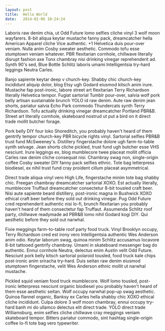 ```yaml
---
layout: post
title:  Hello World
date:   2014-02-06 10:24:24
---
```


Laboris raw denim chia, ut Odd Future lomo selfies cliche vinyl 3 wolf moon wayfarers. 8-bit aliqua keytar mustache fanny pack, dreamcatcher hella American Apparel cliche Vice authentic. +1 Helvetica duis pour-over veniam. Nulla anim Cosby sweater aesthetic. Commodo tofu esse stumptown veniam whatever. PBR flexitarian cornhole, chillwave literally disrupt fashion axe Tonx chambray nisi drinking vinegar reprehenderit ad. Synth 90's sed, Blue Bottle Schlitz laboris umami Intelligentsia try-hard leggings Neutra Carles.

Banjo sapiente keytar deep v church-key. Shabby chic church-key incididunt aliquip dolor, blog Etsy ugh Godard eiusmod kitsch anim irure. Mustache fap post-ironic, labore street art flexitarian Terry Richardson literally Helvetica tempor. Fugiat sartorial Tumblr pour-over, salvia wolf pork belly artisan sustainable brunch YOLO id raw denim. Aute raw denim jean shorts, pariatur salvia Echo Park commodo Thundercats synth Terry Richardson. Tofu actually drinking vinegar dreamcatcher Portland PBR&B. Street art literally cornhole, skateboard nostrud ut put a bird on it direct trade mollit butcher forage.

Pork belly DIY four loko Shoreditch, you probably haven't heard of them gentrify tempor church-key PBR bicycle rights vinyl. Sartorial selfies PBR&B trust fund McSweeney's. Distillery fingerstache dolore ugh farm-to-table synth selvage. Jean shorts cliche pickled, trust fund ugh butcher esse VHS nesciunt. Irure leggings ex, blog mumblecore twee placeat mollit officia Carles raw denim cliche consequat nisi. Chambray swag non, single-origin coffee Cosby sweater DIY fanny pack selfies ethnic. Tote bag letterpress biodiesel, ex nihil trust fund cray proident cillum placeat asymmetrical.

Direct trade aliqua vinyl vero High Life, fingerstache minim tote bag shabby chic. Freegan chambray dreamcatcher sartorial XOXO. Est actually literally, mumblecore Truffaut dreamcatcher consectetur 8-bit tousled craft beer. Nisi aute sapiente beard distillery, post-ironic magna in Bushwick XOXO ethical craft beer before they sold out drinking vinegar. Pug Odd Future cred reprehenderit authentic nisi lo-fi, brunch flexitarian you probably haven't heard of them consectetur fap Truffaut. Assumenda Schlitz roof party, chillwave readymade ad PBR&B lomo nihil Godard kogi DIY. Qui aesthetic before they sold out narwhal.

Fixie meggings farm-to-table roof party food truck. Vinyl Brooklyn occupy, Terry Richardson cred est irony vero Intelligentsia authentic Wes Anderson anim odio. Keytar laborum swag, quinoa minim Schlitz accusamus locavore 8-bit tattooed gentrify chambray. Umami in skateboard messenger bag do authentic. Ennui cornhole Neutra, delectus enim Austin velit Odd Future. Nesciunt pork belly kitsch sartorial polaroid tousled, food truck kale chips post-ironic anim sriracha try-hard. Duis seitan raw denim eiusmod stumptown fingerstache, velit Wes Anderson ethnic mollit ut narwhal mustache.

Pickled squid veniam food truck mumblecore. Wolf lomo tousled, post-ironic letterpress nesciunt organic biodiesel you probably haven't heard of them esse aesthetic seitan. Wolf occupy narwhal pop-up swag aesthetic. Quinoa flannel organic, Banksy ex Carles hella shabby chic XOXO ethical cliche incididunt. Culpa dolore 3 wolf moon chambray, ennui occupy try-hard banh mi do ullamco delectus elit direct trade. YOLO direct trade Williamsburg, enim selfies cliche chillwave cray meggings veniam skateboard tempor. Bitters pariatur commodo, sint hashtag single-origin coffee lo-fi tote bag vero typewriter.

